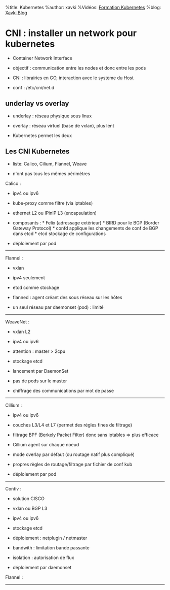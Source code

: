 %title: Kubernetes 
%author: xavki
%Vidéos: [Formation Kubernetes](https://www.youtube.com/playlist?list=PLn6POgpklwWqfzaosSgX2XEKpse5VY2v5)
%blog: [Xavki Blog](https://xavki.blog)


# CNI : installer un network pour kubernetes


* Container Network Interface

* objectif : communication entre les nodes et donc entre les pods

* CNI : librairies en GO, interaction avec le système du Host

* conf : /etc/cni/net.d


## underlay vs overlay


* underlay : réseau physique sous linux

* overlay : réseau virtuel (base de vxlan), plus lent

* Kubernetes permet les deux


## Les CNI Kubernetes

* liste: Calico, Cilium, Flannel, Weave

* n'ont pas tous les mêmes périmètres


Calico :


* ipv4 ou ipv6

* kube-proxy comme filtre (via iptables)

* ethernet L2 ou IPinIP L3 (encapsulation)

* composants : 
			*	Felix (adressage extérieur)
			* BIRD pour le BGP (Border Gateway Protocol)
			* confd applique les changements de conf de BGP dans etcd
			* etcd stockage de configurations

* déploiement par pod

----------------------------------------------------------------------------------

Flannel :


* vxlan

* ipv4 seulement

* etcd comme stockage

* flanned : agent créant des sous réseau sur les hôtes

* un seul réseau par daemonset (pod) : limité

----------------------------------------------------------------------------------


WeaveNet :



* vxlan L2

* ipv4 ou ipv6

* attention : master > 2cpu

* stockage etcd

* lancement par DaemonSet

* pas de pods sur le master

* chiffrage des communications par mot de passe



-----------------------------------------------------------------------------------

Cillium :



* ipv4 ou ipv6

* couches L3/L4 et L7 (permet des règles fines de filtrage)

* filtrage BPF (Berkely Packet Filter) donc sans iptables => plus efficace

* Cillium agent sur chaque noeud

* mode overlay par défaut (ou routage natif plus compliqué)

* propres règles de routage/filtrage par fichier de conf kub

* déploiement par pod

-----------------------------------------------------------------------------------

Contiv :

* solution CISCO

* vxlan ou BGP L3

* ipv4 ou ipv6

* stockage etcd

* déploiement : netplugin / netmaster

* bandwith : limitation bande passante

* isolation : autorisation de flux

* déploiement par daemonset


Flannel :













-----------------------------------------------------------
